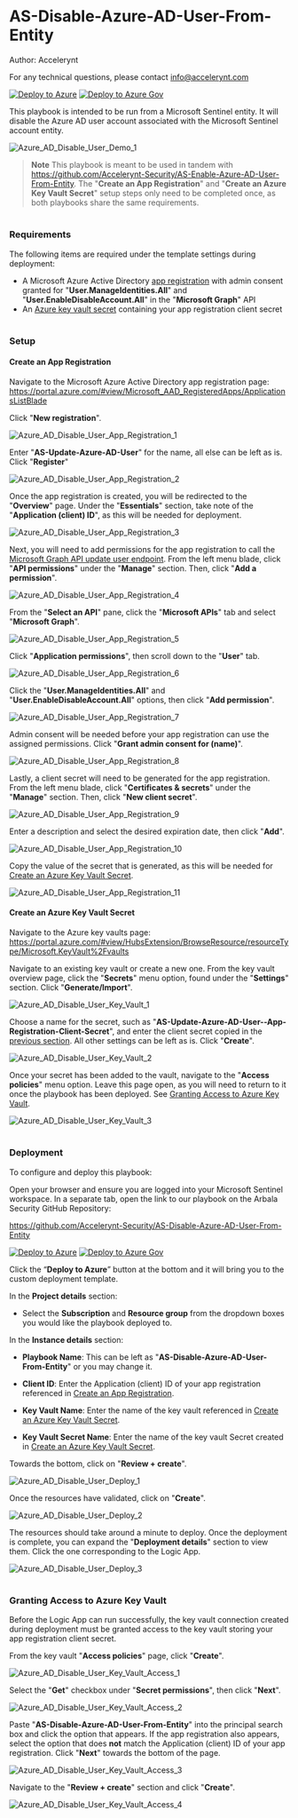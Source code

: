 # AS-Disable-Azure-AD-User-From-Entity
Author: Accelerynt

For any technical questions, please contact info@accelerynt.com  

[![Deploy to Azure](https://aka.ms/deploytoazurebutton)](https://portal.azure.com/#create/Microsoft.Template/uri/https%3A%2F%2Fraw.githubusercontent.com%2FAccelerynt-Security%2FAS-Disable-Azure-AD-User-From-Entity%2Fmaster%2Fazuredeploy.json)
[![Deploy to Azure Gov](https://aka.ms/deploytoazuregovbutton)](https://portal.azure.us/#create/Microsoft.Template/uri/https%3A%2F%2Fraw.githubusercontent.com%2FAccelerynt-Security%2FAS-Disable-Azure-AD-User-From-Entity%2Fmaster%2Fazuredeploy.json)    

This playbook is intended to be run from a Microsoft Sentinel entity. It will disable the Azure AD user account associated with the Microsoft Sentinel account entity.

![Azure_AD_Disable_User_Demo_1](Images/Azure_AD_Disable_User_Demo_1.png)

> **Note**
> This playbook is meant to be used in tandem with https://github.com/Accelerynt-Security/AS-Enable-Azure-AD-User-From-Entity. The "**Create an App Registration**" and "**Create an Azure Key Vault Secret**" setup steps only need to be completed once, as both playbooks share the same requirements.


#
### Requirements
                                                                                                                                     
The following items are required under the template settings during deployment: 

* A Microsoft Azure Active Directory [app registration](https://github.com/Accelerynt-Security/AS-Disable-Azure-AD-User-From-Entity#create-an-app-registration) with admin consent granted for "**User.ManageIdentities.All**" and "**User.EnableDisableAccount.All**" in the "**Microsoft Graph**" API
* An [Azure key vault secret](https://github.com/Accelerynt-Security/AS-Disable-Azure-AD-User-From-Entity#create-an-azure-key-vault-secret) containing your app registration client secret


# 
### Setup

#### Create an App Registration

Navigate to the Microsoft Azure Active Directory app registration page: https://portal.azure.com/#view/Microsoft_AAD_RegisteredApps/ApplicationsListBlade

Click "**New registration**".

![Azure_AD_Disable_User_App_Registration_1](Images/Azure_AD_Disable_User_App_Registration_1.png)

Enter "**AS-Update-Azure-AD-User**" for the name, all else can be left as is. Click "**Register**"

![Azure_AD_Disable_User_App_Registration_2](Images/Azure_AD_Disable_User_App_Registration_2.png)

Once the app registration is created, you will be redirected to the "**Overview**" page. Under the "**Essentials**" section, take note of the "**Application (client) ID**", as this will be needed for deployment.

![Azure_AD_Disable_User_App_Registration_3](Images/Azure_AD_Disable_User_App_Registration_3.png)

Next, you will need to add permissions for the app registration to call the [Microsoft Graph API update user endpoint](https://learn.microsoft.com/en-us/graph/api/user-update?view=graph-rest-1.0&tabs=http#permissions). From the left menu blade, click "**API permissions**" under the "**Manage**" section. Then, click "**Add a permission**".

![Azure_AD_Disable_User_App_Registration_4](Images/Azure_AD_Disable_User_App_Registration_4.png)

From the "**Select an API**" pane, click the "**Microsoft APIs**" tab and select "**Microsoft Graph**".

![Azure_AD_Disable_User_App_Registration_5](Images/Azure_AD_Disable_User_App_Registration_5.png)

Click "**Application permissions**", then scroll down to the "**User**" tab.

![Azure_AD_Disable_User_App_Registration_6](Images/Azure_AD_Disable_User_App_Registration_6.png)

Click the "**User.ManageIdentities.All**" and "**User.EnableDisableAccount.All**" options, then click "**Add permission**".

![Azure_AD_Disable_User_App_Registration_7](Images/Azure_AD_Disable_User_App_Registration_7.png)

Admin consent will be needed before your app registration can use the assigned permissions. Click "**Grant admin consent for (name)**".

![Azure_AD_Disable_User_App_Registration_8](Images/Azure_AD_Disable_User_App_Registration_8.png)

Lastly, a client secret will need to be generated for the app registration. From the left menu blade, click "**Certificates & secrets**" under the "**Manage**" section. Then, click "**New client secret**".

![Azure_AD_Disable_User_App_Registration_9](Images/Azure_AD_Disable_User_App_Registration_9.png)

Enter a description and select the desired expiration date, then click "**Add**".

![Azure_AD_Disable_User_App_Registration_10](Images/Azure_AD_Disable_User_App_Registration_10.png)

Copy the value of the secret that is generated, as this will be needed for [Create an Azure Key Vault Secret](https://github.com/Accelerynt-Security/AS-Disable-Azure-AD-User-From-Entity#create-an-azure-key-vault-secret).

![Azure_AD_Disable_User_App_Registration_11](Images/Azure_AD_Disable_User_App_Registration_11.png)


#### Create an Azure Key Vault Secret

Navigate to the Azure key vaults page: https://portal.azure.com/#view/HubsExtension/BrowseResource/resourceType/Microsoft.KeyVault%2Fvaults

Navigate to an existing key vault or create a new one. From the key vault overview page, click the "**Secrets**" menu option, found under the "**Settings**" section. Click "**Generate/Import**".

![Azure_AD_Disable_User_Key_Vault_1](Images/Azure_AD_Disable_User_Key_Vault_1.png)

Choose a name for the secret, such as "**AS-Update-Azure-AD-User--App-Registration-Client-Secret**", and enter the client secret copied in the [previous section](https://github.com/Accelerynt-Security/AS-Disable-Azure-AD-User-From-Entity#create-an-app-registration). All other settings can be left as is. Click "**Create**". 

![Azure_AD_Disable_User_Key_Vault_2](Images/Azure_AD_Disable_User_Key_Vault_2.png)

Once your secret has been added to the vault, navigate to the "**Access policies**" menu option. Leave this page open, as you will need to return to it once the playbook has been deployed. See [Granting Access to Azure Key Vault](https://github.com/Accelerynt-Security/AS-Disable-Azure-AD-User-From-Entity#granting-access-to-azure-key-vault).

![Azure_AD_Disable_User_Key_Vault_3](Images/Azure_AD_Disable_User_Key_Vault_3.png)


#
### Deployment

To configure and deploy this playbook:

Open your browser and ensure you are logged into your Microsoft Sentinel workspace. In a separate tab, open the link to our playbook on the Arbala Security GitHub Repository:

https://github.com/Accelerynt-Security/AS-Disable-Azure-AD-User-From-Entity

[![Deploy to Azure](https://aka.ms/deploytoazurebutton)](https://portal.azure.com/#create/Microsoft.Template/uri/https%3A%2F%2Fraw.githubusercontent.com%2FAccelerynt-Security%2FAS-Disable-Azure-AD-User-From-Entity%2Fmaster%2Fazuredeploy.json)
[![Deploy to Azure Gov](https://aka.ms/deploytoazuregovbutton)](https://portal.azure.us/#create/Microsoft.Template/uri/https%3A%2F%2Fraw.githubusercontent.com%2FAccelerynt-Security%2FAS-Disable-Azure-AD-User-From-Entity%2Fmaster%2Fazuredeploy.json)

Click the “**Deploy to Azure**” button at the bottom and it will bring you to the custom deployment template.

In the **Project details** section:

* Select the **Subscription** and **Resource group** from the dropdown boxes you would like the playbook deployed to.  

In the **Instance details** section:  
                                                  
* **Playbook Name**: This can be left as "**AS-Disable-Azure-AD-User-From-Entity**" or you may change it.

* **Client ID**: Enter the Application (client) ID of your app registration referenced in [Create an App Registration](https://github.com/Accelerynt-Security/AS-Disable-Azure-AD-User-From-Entity#create-an-app-registration).

* **Key Vault Name**: Enter the name of the key vault referenced in [Create an Azure Key Vault Secret](https://github.com/Accelerynt-Security/AS-Disable-Azure-AD-User-From-Entity#create-an-azure-key-vault-secret).

* **Key Vault Secret Name**: Enter the name of the key vault Secret created in [Create an Azure Key Vault Secret](https://github.com/Accelerynt-Security/AS-Disable-Azure-AD-User-From-Entity#create-an-azure-key-vault-secret).


Towards the bottom, click on "**Review + create**". 

![Azure_AD_Disable_User_Deploy_1](Images/Azure_AD_Disable_User_Deploy_1.png)

Once the resources have validated, click on "**Create**".

![Azure_AD_Disable_User_Deploy_2](Images/Azure_AD_Disable_User_Deploy_2.png)

The resources should take around a minute to deploy. Once the deployment is complete, you can expand the "**Deployment details**" section to view them.
Click the one corresponding to the Logic App.

![Azure_AD_Disable_User_Deploy_3](Images/Azure_AD_Disable_User_Deploy_3.png)


#
### Granting Access to Azure Key Vault

Before the Logic App can run successfully, the key vault connection created during deployment must be granted access to the key vault storing your app registration client secret.

From the key vault "**Access policies**" page, click "**Create**".

![Azure_AD_Disable_User_Key_Vault_Access_1](Images/Azure_AD_Disable_User_Key_Vault_Access_1.png)

Select the "**Get**" checkbox under "**Secret permissions**", then click "**Next**".

![Azure_AD_Disable_User_Key_Vault_Access_2](Images/Azure_AD_Disable_User_Key_Vault_Access_2.png)

Paste "**AS-Disable-Azure-AD-User-From-Entity**" into the principal search box and click the option that appears. If the app registration also appears, select the option that does **not** match the Application (client) ID of your app registration. Click "**Next**" towards the bottom of the page.

![Azure_AD_Disable_User_Key_Vault_Access_3](Images/Azure_AD_Disable_User_Key_Vault_Access_3.png)

Navigate to the "**Review + create**" section and click "**Create**".

![Azure_AD_Disable_User_Key_Vault_Access_4](Images/Azure_AD_Disable_User_Key_Vault_Access_4.png)

